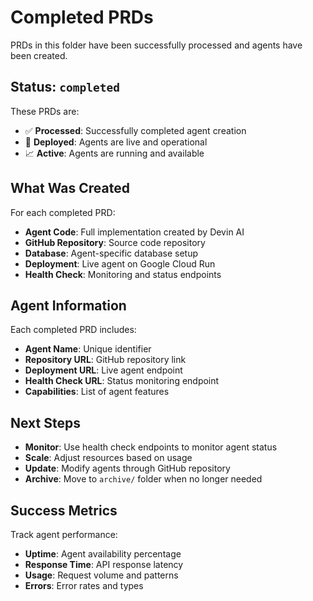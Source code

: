 # Completed PRDs

PRDs in this folder have been successfully processed and agents have been created.

## Status: `completed`

These PRDs are:
- ✅ **Processed**: Successfully completed agent creation
- 🚀 **Deployed**: Agents are live and operational
- 📈 **Active**: Agents are running and available

## What Was Created

For each completed PRD:
- **Agent Code**: Full implementation created by Devin AI
- **GitHub Repository**: Source code repository
- **Database**: Agent-specific database setup
- **Deployment**: Live agent on Google Cloud Run
- **Health Check**: Monitoring and status endpoints

## Agent Information

Each completed PRD includes:
- **Agent Name**: Unique identifier
- **Repository URL**: GitHub repository link
- **Deployment URL**: Live agent endpoint
- **Health Check URL**: Status monitoring endpoint
- **Capabilities**: List of agent features

## Next Steps

- **Monitor**: Use health check endpoints to monitor agent status
- **Scale**: Adjust resources based on usage
- **Update**: Modify agents through GitHub repository
- **Archive**: Move to `archive/` folder when no longer needed

## Success Metrics

Track agent performance:
- **Uptime**: Agent availability percentage
- **Response Time**: API response latency
- **Usage**: Request volume and patterns
- **Errors**: Error rates and types
